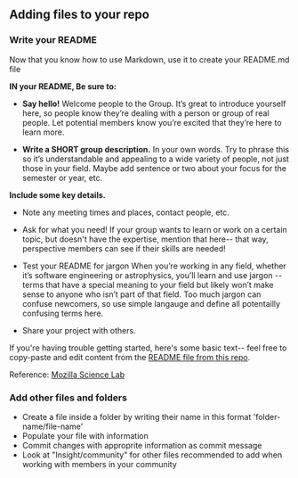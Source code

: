 ## Adding files to your repo

### Write your README

Now that you know how to use Markdown, use it to create your README.md file

**IN your README, Be sure  to:**

- **Say hello!** Welcome people to the Group. It’s great to introduce yourself here, so people know they’re dealing with a person or group of real people. Let potential members know you’re excited that they’re here to learn more.

- **Write a SHORT group description.** In your own words. Try to phrase this so it’s understandable and appealing to a wide variety of people, not just those in your field. Maybe add sentence or two about your focus for the semester or year, etc. 

**Include some key details.** 

- Note any meeting times and places, contact people, etc.

- Ask for what you need! If your group wants to learn or work on a certain topic, but doesn't have the expertise, mention that here-- that way, perspective members can see if their skills are needed!

- Test your README for jargon When you’re working in any field, whether it’s software engineering or astrophysics, you’ll learn and use jargon -- terms that have a special meaning to your field but likely won’t make sense to anyone who isn’t part of that field. Too much jargon can confuse newcomers, so use simple langauge and define all potentailly confusing terms here.

- Share your project with others.

If you're having trouble getting started, here's some basic text-- feel free to copy-paste and edit content from the [README file from this repo](./../README.md).

Reference: [Mozilla Science Lab](https://mozillascience.github.io/study-group-orientation/1.2-write-a-readme.html)


### Add other files and folders

- Create a file inside a folder by writing their name in this format 'folder-name/file-name' 
- Populate your file with information
- Commit changes with approprite information as commit message
- Look at "Insight/community" for other files recommended to add when working with members in your community
